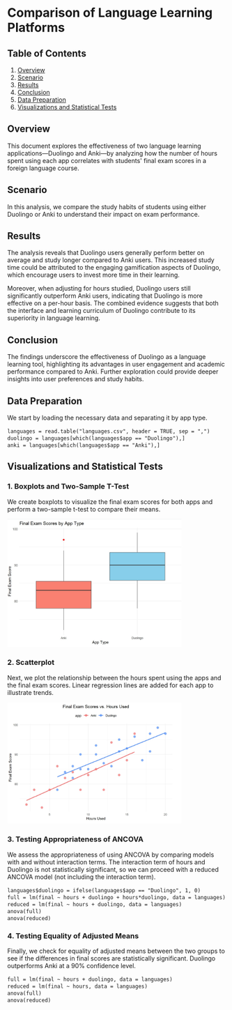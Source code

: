 # Comparison of Language Learning Platforms
 
## Table of Contents
 
1. [Overview](#overview) 
2. [Scenario](#scenario)
3. [Results](#results)
4. [Conclusion](#conclusion)
5. [Data Preparation](#data-preparation)
6. [Visualizations and Statistical Tests](#visualizations-and-statistical-tests)

## Overview

This document explores the effectiveness of two language learning applications—Duolingo and Anki—by analyzing how the number of hours spent using each app correlates with students' final exam scores in a foreign language course.

## Scenario 

In this analysis, we compare the study habits of students using either Duolingo or Anki to understand their impact on exam performance.

## Results

The analysis reveals that Duolingo users generally perform better on average and study longer compared to Anki users. This increased study time could be attributed to the engaging gamification aspects of Duolingo, which encourage users to invest more time in their learning. 

Moreover, when adjusting for hours studied, Duolingo users still significantly outperform Anki users, indicating that Duolingo is more effective on a per-hour basis. The combined evidence suggests that both the interface and learning curriculum of Duolingo contribute to its superiority in language learning.

## Conclusion

The findings underscore the effectiveness of Duolingo as a language learning tool, highlighting its advantages in user engagement and academic performance compared to Anki. Further exploration could provide deeper insights into user preferences and study habits.

## Data Preparation

We start by loading the necessary data and separating it by app type.

```{r}
languages = read.table("languages.csv", header = TRUE, sep = ",")
duolingo = languages[which(languages$app == "Duolingo"),]
anki = languages[which(languages$app == "Anki"),]
```

## Visualizations and Statistical Tests

### 1. Boxplots and Two-Sample T-Test

We create boxplots to visualize the final exam scores for both apps and perform a two-sample t-test to compare their means.

<img src="https://raw.githubusercontent.com/RoryQo/DuoLingo-Vs-Anki-Effectivness/main/graph1.jpg" alt="Scatterplot" width="400"/>

### 2. Scatterplot

Next, we plot the relationship between the hours spent using the apps and the final exam scores. Linear regression lines are added for each app to illustrate trends.

<img src="https://raw.githubusercontent.com/RoryQo/DuoLingo-Vs-Anki-Effectivness/main/graph2.jpg" alt="Scatterplot" width="400"/>

### 3. Testing Appropriateness of ANCOVA

We assess the appropriateness of using ANCOVA by comparing models with and without interaction terms.  The interaction term of hours and Duolingo is not statistically significant, so we can proceed with a reduced ANCOVA model (not including the interaction term).

```{r}
languages$duolingo = ifelse(languages$app == "Duolingo", 1, 0)
full = lm(final ~ hours + duolingo + hours*duolingo, data = languages)
reduced = lm(final ~ hours + duolingo, data = languages)
anova(full)
anova(reduced)
```

### 4. Testing Equality of Adjusted Means

Finally, we check for equality of adjusted means between the two groups to see if the differences in final scores are statistically significant.  Duolingo outperforms Anki at a 90% confidence level.

```{r}
full = lm(final ~ hours + duolingo, data = languages)
reduced = lm(final ~ hours, data = languages)
anova(full)
anova(reduced)
```
